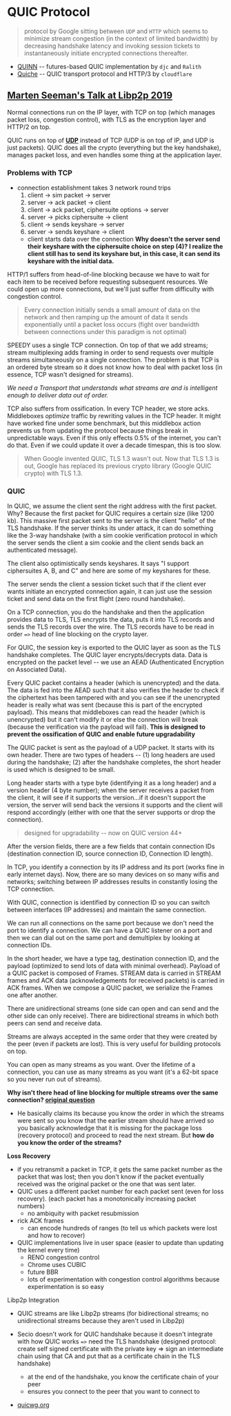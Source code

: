 # QUIC Protocol
> protocol by Google sitting between `UDP` and `HTTP` which seems to minimize stream congestion (in the context of limited bandwidth) by decreasing handshake latency and invoking session tickets to instantaneously initiate encrypted connections thereafter.

* [QUINN](https://github.com/djc/quinn) -- futures-based QUIC implementation by `djc` and `Ralith`
* [Quiche](https://github.com/cloudflare/quiche) -- QUIC transport protocol and HTTP/3 by `cloudflare`

## <a href = "https://www.youtube.com/watch?v=4FvMed5iCb4">Marten Seeman's Talk at Libp2p 2019</a>

Normal connections run on the IP layer, with TCP on top (which manages packet loss, congestion control), with TLS as the encryption layer and HTTP/2 on top.

QUIC runs on top of **[UDP](./udp.md)** instead of TCP (UDP is on top of IP, and UDP is just packets). QUIC does all the crypto (everything but the key handshake), manages packet loss, and even handles some thing at the application layer.

### Problems with TCP
* connection establishment takes 3 network round trips
    1. client -> sim packet -> server
    2. server -> ack packet -> client
    3. client -> ack packet, ciphersuite options -> server
    4. server -> picks ciphersuite -> client
    5. client -> sends keyshare -> server
    6. server -> sends keyshare -> client
    * client starts data over the connection
**Why doesn't the server send their keyshare with the ciphersuite choice on step (4)? I realize the client still has to send its keyshare but, in this case, it can send its keyshare with the initial data.**

HTTP/1 suffers from head-of-line blocking because we have to wait for each item to be received before requesting subsequent resources. We could open up more connections, but we'll just suffer from difficulty with congestion control.

> Every connection initially sends a small amount of data on the network and then ramping up the amount of data it sends exponentially until a packet loss occurs (fight over bandwidth between connections under this paradigm is not optimal)

SPEEDY uses a single TCP connection. On top of that we add streams; stream multiplexing adds framing in order to send requests over multiple streams simultaneously on a single connection. The problem is that TCP is an ordered byte stream so it does not know how to deal with packet loss (in essence, TCP wasn't designed for streams). 

*We need a Transport that understands what streams are and is intelligent enough to deliver data out of order.*

TCP also suffers from ossification. In every TCP header, we store acks. Middleboxes *optimize* traffic by rewriting values in the TCP header. It might have worked fine under some benchmark, but this middlebox action prevents us from updating the protocol because things break in unpredictable ways. Even if this only effects 0.5% of the internet, you can't do that. Even if we could update it over a decade timespan, this is too slow.

> When Google invented QUIC, TLS 1.3 wasn't out. Now that TLS 1.3 is out, Google has replaced its previous crypto library (Google QUIC crypto) with TLS 1.3. 

### QUIC
In QUIC, we assume the client sent the right address with the first packet. Why? Because the first packet for QUIC requires a certain size (like 1200 kb). This massive first packet sent to the server is the client "hello" of the TLS handshake. If the server thinks its under attack, it can do something like the 3-way handshake (with a sim cookie verification protocol in which the server sends the client a sim cookie and the client sends back an authenticated message). 

The client also optimistically sends keyshares. It says "I support ciphersuites A, B, and C" and here are some of my keyshares for these.

The server sends the client a session ticket such that if the client ever wants initiate an encrypted connection again, it can just use the session ticket and send data on the first flight (zero round handshake).

On a TCP connection, you do the handshake and then the application provides data to TLS, TLS encrypts the data, puts it into TLS records and sends the TLS records over the wire. The TLS records have to be read in order `=>` head of line blocking on the crypto layer. 

For QUIC, the session key is exported to the QUIC layer as soon as the TLS handshake completes. The QUIC layer encrypts/decrypts data. Data is encrypted on the packet level -- we use an AEAD (Authenticated Encryption on Associated Data).

Every QUIC packet contains a header (which is unencrypted) and the data. The data is fed into the AEAD such that it also verifies the header to check if the ciphertext has been tampered with and you can see if the unencrypted header is really what was sent (because this is part of the encrypted payload). This means that middleboxes can read the header (which is unencrypted) but it can't modify it or else the connection will break (because the verification via the payload will fail). **This is designed to prevent the ossification of QUIC and enable future upgradability**

The QUIC packet is sent as the payload of a UDP packet. It starts with its own header. There are two types of headers -- (1) long headers are used during the handshake; (2) after the handshake completes, the short header is used which is designed to be small.

Long header starts with a type byte (identifying it as a long header) and a version header (4 byte number); when the server receives a packet from the client, it will see if it supports the version...if it doesn't support the version, the server will send back the versions it supports and the client will respond accordingly (either with one that the server supports or drop the connection).

> designed for upgradability -- now on QUIC version 44+

After the version fields, there are a few fields that contain connection IDs (destination connection ID, source connection ID, Connection ID length).

In TCP, you identify a connection by its IP address and its port (works fine in early internet days). Now, there are so many devices on so many wifis and networks; switching between IP addresses results in constantly losing the TCP connection.

With QUIC, connection is identified by connection ID so you can switch between interfaces (IP addresses) and maintain the same connection.

We can run all connections on the same port because we don't need the port to identify a connection. We can have a QUIC listener on a port and then we can dial out on the same port and demultiplex by looking at connection IDs.

In the short header, we have a type tag, destination connection ID, and the payload (optimized to send lots of data with minimal overhead). Payload of a QUIC packet is composed of Frames. STREAM data is carried in STREAM frames and ACK data (acknowledgements for received packets) is carried in ACK frames. When we compose a QUIC packet, we serialize the Frames one after another.

There are unidirectional streams (one side can open and can send and the other side can only receive). There are bidirectional streams in which both peers can send and receive data.

Streams are always accepted in the same order that they were created by the peer (even if packets are lost). This is very useful for building protocols on top.

You can open as many streams as you want. Over the lifetime of a connection, you can use as many streams as you want (it's a 62-bit space so you never run out of streams).

**Why isn't there head of line blocking for multiple streams over the same connection? [original question](https://youtu.be/4FvMed5iCb4?t=1517)**
* He basically claims its because you know the order in which the streams were sent so you know that the earlier stream should have arrived so you basically acknowledge that it is missing for the package loss (recovery protocol) and proceed to read the next stream. But **how do you know the order of the streams?**

**Loss Recovery**
* if you retransmit a packet in TCP, it gets the same packet number as the packet that was lost; then you don't know if the packet eventually received was the original packet or the one that was sent later. 
* QUIC uses a different packet number for each packet sent (even for loss recovery). (each packet has a monotonically increasing packet numbers)
    * no ambiquity with packet resubmission
* rick ACK frames
    * can encode hundreds of ranges (to tell us which packets were lost and how to recover)
* QUIC implementations live in user space (easier to update than updating the kernel every time)
    * RENO congestion control
    * Chrome uses CUBIC
    * future BBR
    * lots of experimentation with congestion control algorithms because experimentation is so easy

Libp2p Integration
* QUIC streams are like Libp2p streams (for bidirectional streams; no unidirectional streams because they aren't used in Libp2p)
* Secio doesn't work for QUIC handshake because it doesn't integrate with how QUIC works `=>` need the TLS handshake (designed protocol: create self signed certificate with the private key => sign an intermediate chain using that CA and put that as a certificate chain in the TLS handshake)
    * at the end of the handshake, you know the certificate chain of your peer
    * ensures you connect to the peer that you want to connect to

* [quicwg.org](https://quicwg.org)